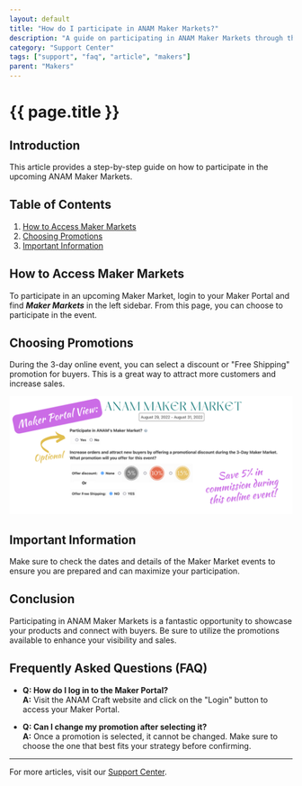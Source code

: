 ```yaml
---
layout: default
title: "How do I participate in ANAM Maker Markets?"
description: "A guide on participating in ANAM Maker Markets through the Maker Portal."
category: "Support Center"
tags: ["support", "faq", "article", "makers"]
parent: "Makers"
---
```


# {{ page.title }}

## Introduction

This article provides a step-by-step guide on how to participate in the upcoming ANAM Maker Markets.

## Table of Contents
1. [How to Access Maker Markets](#how-to-access-maker-markets)
2. [Choosing Promotions](#choosing-promotions)
3. [Important Information](#important-information)

## How to Access Maker Markets

To participate in an upcoming Maker Market, login to your Maker Portal and find **_Maker Markets_** in the left sidebar. From this page, you can choose to participate in the event.

## Choosing Promotions

During the 3-day online event, you can select a discount or "Free Shipping" promotion for buyers. This is a great way to attract more customers and increase sales.

![Copy of As a buyer with ANAM](/images/Copy_of_As_a_buyer_with_ANAM_1_.png)

## Important Information

Make sure to check the dates and details of the Maker Market events to ensure you are prepared and can maximize your participation.

## Conclusion

Participating in ANAM Maker Markets is a fantastic opportunity to showcase your products and connect with buyers. Be sure to utilize the promotions available to enhance your visibility and sales.

## Frequently Asked Questions (FAQ)

- **Q: How do I log in to the Maker Portal?**  
  **A:** Visit the ANAM Craft website and click on the "Login" button to access your Maker Portal.

- **Q: Can I change my promotion after selecting it?**  
  **A:** Once a promotion is selected, it cannot be changed. Make sure to choose the one that best fits your strategy before confirming.

---

For more articles, visit our [Support Center](https://support.anamcraft.com).